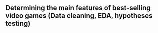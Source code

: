 ## Determining the main features of best-selling video games (Data cleaning, EDA, hypotheses testing)

